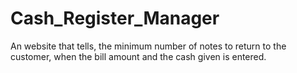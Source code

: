 # Cash_Register_Manager
An website that tells, the minimum number of notes to return to the customer, when the bill amount and the cash given is entered.
